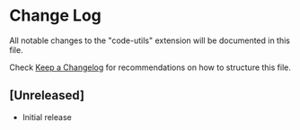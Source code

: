 # Change Log

All notable changes to the "code-utils" extension will be documented in this file.

Check [Keep a Changelog](http://keepachangelog.com/) for recommendations on how to structure this file.

## [Unreleased]

- Initial release